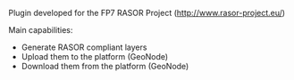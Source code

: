 Plugin developed for the FP7 RASOR Project (http://www.rasor-project.eu/)

Main capabilities: 
- Generate RASOR compliant layers
- Upload them to the platform (GeoNode) 
- Download them from the platform (GeoNode)
